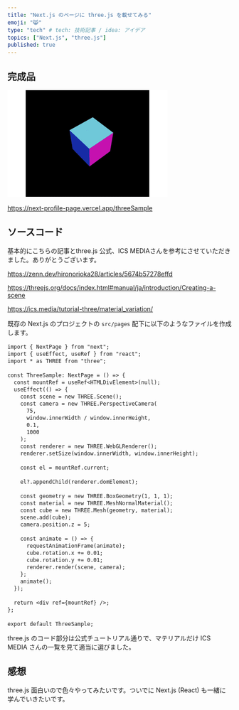 ```yaml
---
title: "Next.js のページに three.js を載せてみる"
emoji: "😸"
type: "tech" # tech: 技術記事 / idea: アイデア
topics: ["Next.js", "three.js"]
published: true
---
```


## 完成品

![](/images/cube-animation.gif)

https://next-profile-page.vercel.app/threeSample

## ソースコード

基本的にこちらの記事とthree.js 公式、ICS MEDIAさんを参考にさせていただきました。ありがとうございます。

https://zenn.dev/hironorioka28/articles/5674b57278effd

https://threejs.org/docs/index.html#manual/ja/introduction/Creating-a-scene

https://ics.media/tutorial-three/material_variation/

既存の Next.js のプロジェクトの `src/pages` 配下に以下のようなファイルを作成します。

```TypeScript:threeSample.tsx
import { NextPage } from "next";
import { useEffect, useRef } from "react";
import * as THREE from "three";

const ThreeSample: NextPage = () => {
  const mountRef = useRef<HTMLDivElement>(null);
  useEffect(() => {
    const scene = new THREE.Scene();
    const camera = new THREE.PerspectiveCamera(
      75,
      window.innerWidth / window.innerHeight,
      0.1,
      1000
    );
    const renderer = new THREE.WebGLRenderer();
    renderer.setSize(window.innerWidth, window.innerHeight);

    const el = mountRef.current;

    el?.appendChild(renderer.domElement);

    const geometry = new THREE.BoxGeometry(1, 1, 1);
    const material = new THREE.MeshNormalMaterial();
    const cube = new THREE.Mesh(geometry, material);
    scene.add(cube);
    camera.position.z = 5;

    const animate = () => {
      requestAnimationFrame(animate);
      cube.rotation.x += 0.01;
      cube.rotation.y += 0.01;
      renderer.render(scene, camera);
    };
    animate();
  });

  return <div ref={mountRef} />;
};

export default ThreeSample;
```

three.js のコード部分は公式チュートリアル通りで、マテリアルだけ ICS MEDIA さんの一覧を見て適当に選びました。

## 感想

three.js 面白いので色々やってみたいです。ついでに Next.js (React) も一緒に学んでいきたいです。
